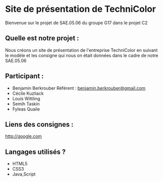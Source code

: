 # Site de présentation de TechniColor 

Bienvenue sur le projet de SAE.05.06 du groupe G17 dans le projet C2

## Quelle est notre projet :

Nous créons un site de présentation de l'entreprise TechniColor en suivant le modèle et les consigne qui nous 
on était données dans le cadre de notre SAE.05.06

## Participant : 
- Benjamin Berkrouber Référent : 
benjamin.berkrouber@gmail.com
- Cécile Kuzliack
- Louis Wittling
- Semih Taskin
- Fyleas Quaile



## Liens des consignes : 

http://google.com 



## Langages utilisés ?
- HTML5
- CSS3
- Java,Script
